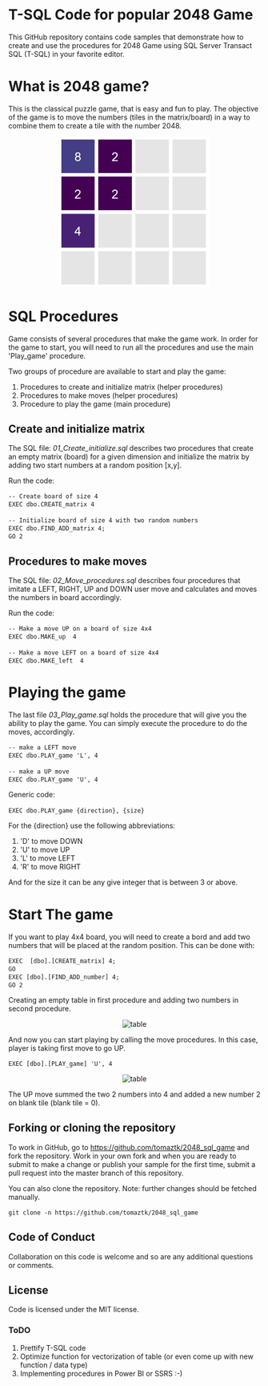 # T-SQL Code for popular 2048 Game
This GitHub repository contains code samples that demonstrate how to create and use the procedures for 2048 Game using SQL Server Transact SQL (T-SQL) in your favorite editor.

# What is 2048 game?
This is the classical puzzle game, that is easy and fun to play. The objective of the game is to move the numbers (tiles in the matrix/board) in a way to combine them to create a tile with the number 2048.


<!--![](/img/game2048.png?style=centerme) -->
<div style="text-align:center"><img src="/img/game2048.png" alt="2048" style="width:300px;"/></div>



# SQL Procedures

Game consists of several procedures that make the game work.
In order for the game to start, you will need to run all the procedures and use the main 'Play_game' procedure.

Two groups of procedure are available to start and play the game:
  1. Procedures to create and initialize matrix (helper procedures)
  2. Procedures to make moves (helper procedures)
  3. Procedure to play the game (main procedure)



## Create and initialize matrix

The SQL file: _01_Create_initialize.sql_  describes two procedures that create an empty matrix (board) for a given dimension and initialize the matrix by adding two start numbers at a random position [x,y].

Run the code:
```(sql)
-- Create board of size 4
EXEC dbo.CREATE_matrix 4

-- Initialize board of size 4 with two random numbers
EXEC dbo.FIND_ADD_matrix 4;
GO 2 
```

## Procedures to make moves

The SQL file: _02_Move_procedures.sql_ describes four procedures that imitate a LEFT, RIGHT, UP and DOWN user move and calculates and moves the numbers in board accordingly.

Run the code:

```(sql)
-- Make a move UP on a board of size 4x4
EXEC dbo.MAKE_up  4

-- Make a move LEFT on a board of size 4x4
EXEC dbo.MAKE_left  4

```


# Playing the game

The last file _03_Play_game.sql_ holds the procedure that will give you the ability to play the game. You can simply execute the procedure to do the moves, accordingly.

```
-- make a LEFT move
EXEC dbo.PLAY_game 'L', 4

-- make a UP move
EXEC dbo.PLAY_game 'U', 4
```

Generic code:

```EXEC dbo.PLAY_game {direction}, {size}```

For the {direction} use the following abbreviations:
1. 'D' to move DOWN
2. 'U' to move UP
3. 'L' to move LEFT
4. 'R' to move RIGHT

And for the size it can be any give integer that is between 3 or above.


# Start The game

If you want to play 4x4 board, you will need to create a bord and add two numbers that will be placed at the random position. This can be done with:

```
EXEC  [dbo].[CREATE_matrix] 4;
GO
EXEC [dbo].[FIND_ADD_number] 4;
GO 2
```

Creating an empty table in first procedure and adding two numbers in second procedure.

<div style="text-align:center"><img src="/img/table1.png" alt="table" style="width:300px;"/></div>

And now you can start playing by calling the move procedures. In this case, player is taking first move to go UP. 

```
EXEC [dbo].[PLAY_game] 'U', 4
```
<div style="text-align:center"><img src="/img/table2.png" alt="table" style="width:300px;"/></div>

The UP move summed the two 2 numbers into 4 and added a new number 2 on blank tile (blank tile = 0).


## Forking or cloning the repository
To work in GitHub, go to https://github.com/tomaztk/2048_sql_game and fork the repository. Work in your own fork and when you are ready to submit to make a change or publish your sample for the first time, submit a pull request into the master branch of this repository. 

You can also clone the repository. Note: further changes should be fetched manually.


```
git clone -n https://github.com/tomaztk/2048_sql_game
```

## Code of Conduct
Collaboration on this code is welcome and so are any additional questions or comments.


## License
Code is licensed under the MIT license.

### ToDO
1. Prettify T-SQL code
2. Optimize function for vectorization of table (or even come up with new function / data type)
3. Implementing procedures in Power BI or SSRS :-)
   
